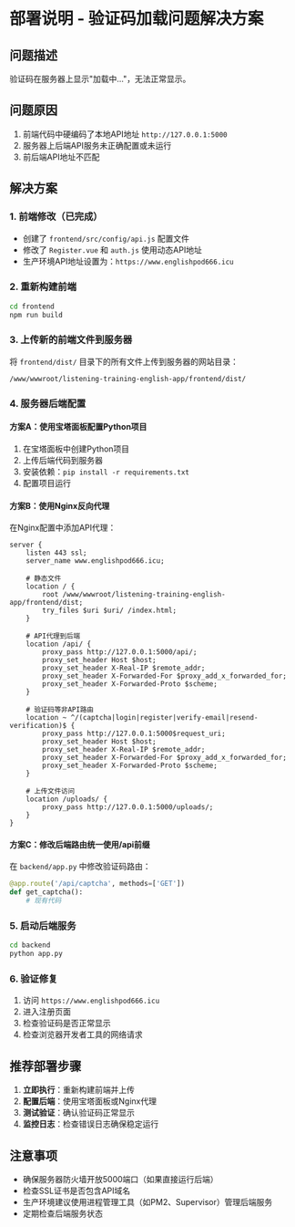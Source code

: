 # 部署说明 - 验证码加载问题解决方案

## 问题描述
验证码在服务器上显示"加载中..."，无法正常显示。

## 问题原因
1. 前端代码中硬编码了本地API地址 `http://127.0.0.1:5000`
2. 服务器上后端API服务未正确配置或未运行
3. 前后端API地址不匹配

## 解决方案

### 1. 前端修改（已完成）
- 创建了 `frontend/src/config/api.js` 配置文件
- 修改了 `Register.vue` 和 `auth.js` 使用动态API地址
- 生产环境API地址设置为：`https://www.englishpod666.icu`

### 2. 重新构建前端
```bash
cd frontend
npm run build
```

### 3. 上传新的前端文件到服务器
将 `frontend/dist/` 目录下的所有文件上传到服务器的网站目录：
```
/www/wwwroot/listening-training-english-app/frontend/dist/
```

### 4. 服务器后端配置

#### 方案A：使用宝塔面板配置Python项目
1. 在宝塔面板中创建Python项目
2. 上传后端代码到服务器
3. 安装依赖：`pip install -r requirements.txt`
4. 配置项目运行

#### 方案B：使用Nginx反向代理
在Nginx配置中添加API代理：
```nginx
server {
    listen 443 ssl;
    server_name www.englishpod666.icu;
    
    # 静态文件
    location / {
        root /www/wwwroot/listening-training-english-app/frontend/dist;
        try_files $uri $uri/ /index.html;
    }
    
    # API代理到后端
    location /api/ {
        proxy_pass http://127.0.0.1:5000/api/;
        proxy_set_header Host $host;
        proxy_set_header X-Real-IP $remote_addr;
        proxy_set_header X-Forwarded-For $proxy_add_x_forwarded_for;
        proxy_set_header X-Forwarded-Proto $scheme;
    }
    
    # 验证码等非API路由
    location ~ ^/(captcha|login|register|verify-email|resend-verification)$ {
        proxy_pass http://127.0.0.1:5000$request_uri;
        proxy_set_header Host $host;
        proxy_set_header X-Real-IP $remote_addr;
        proxy_set_header X-Forwarded-For $proxy_add_x_forwarded_for;
        proxy_set_header X-Forwarded-Proto $scheme;
    }
    
    # 上传文件访问
    location /uploads/ {
        proxy_pass http://127.0.0.1:5000/uploads/;
    }
}
```

#### 方案C：修改后端路由统一使用/api前缀
在 `backend/app.py` 中修改验证码路由：
```python
@app.route('/api/captcha', methods=['GET'])
def get_captcha():
    # 现有代码
```

### 5. 启动后端服务
```bash
cd backend
python app.py
```

### 6. 验证修复
1. 访问 `https://www.englishpod666.icu`
2. 进入注册页面
3. 检查验证码是否正常显示
4. 检查浏览器开发者工具的网络请求

## 推荐部署步骤

1. **立即执行**：重新构建前端并上传
2. **配置后端**：使用宝塔面板或Nginx代理
3. **测试验证**：确认验证码正常显示
4. **监控日志**：检查错误日志确保稳定运行

## 注意事项

- 确保服务器防火墙开放5000端口（如果直接运行后端）
- 检查SSL证书是否包含API域名
- 生产环境建议使用进程管理工具（如PM2、Supervisor）管理后端服务
- 定期检查后端服务状态